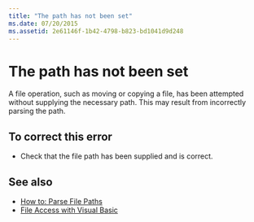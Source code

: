 ```yaml
---
title: "The path has not been set"
ms.date: 07/20/2015
ms.assetid: 2e61146f-1b42-4798-b823-bd1041d9d248
---
```

# The path has not been set
A file operation, such as moving or copying a file, has been attempted without supplying the necessary path. This may result from incorrectly parsing the path.  
  
## To correct this error  
  
-   Check that the file path has been supplied and is correct.  
  
## See also

- [How to: Parse File Paths](../../visual-basic/developing-apps/programming/drives-directories-files/how-to-parse-file-paths.md)
- [File Access with Visual Basic](../../visual-basic/developing-apps/programming/drives-directories-files/file-access.md)
